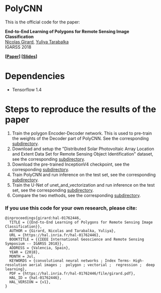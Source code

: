 # PolyCNN

This is the official code for the paper:

**End-to-End Learning of Polygons for Remote Sensing Image Classification**\
[Nicolas Girard](https://www-sop.inria.fr/members/Nicolas.Girard/),
[Yuliya Tarabalka](https://www-sop.inria.fr/members/Yuliya.Tarabalka/)\
IGARSS 2018

**[[Paper](https://www-sop.inria.fr/members/Nicolas.Girard/pdf/Girard_2018_IGARSS_paper.pdf)] [[Slides](https://www-sop.inria.fr/members/Nicolas.Girard/pdf/Girard_2018_IGARSS_slides.pdf)]**

# Dependencies

- Tensorflow 1.4

# Steps to reproduce the results of the paper

1. Train the polygon Encoder-Decoder network. This is used to pre-train the weights of the Decoder part of PolyCNN. See the corresponding [subdirectory](code/polygon_encoder_decoder).
2. Download and setup the "Distributed Solar Photovoltaic Array Location and Extent Data Set for Remote Sensing Object Identification" dataset, see the corresponding [subdirectory](data/photovoltaic_array_location_dataset).
3. Download the pre-trained InceptionV4 checkpoint, see the corresponding [subdirectory](models/inception).
4. Train PolyCNN and run inference on the test set, see the corresponding [subdirectory](code/polycnn).
5. Train the U-Net of unet_and_vectorization and run inference on the test set, see the corresponding  [subdirectory](code/unet_and_vectorization).
5. Compare the two methods, see the corresponding [subdirectory](code/evaluation).

### If you use this code for your own research, please cite:

```
@inproceedings{girard:hal-01762446,
  TITLE = {{End-to-End Learning of Polygons for Remote Sensing Image Classification}},
  AUTHOR = {Girard, Nicolas and Tarabalka, Yuliya},
  URL = {https://hal.inria.fr/hal-01762446},
  BOOKTITLE = {{IEEE International Geoscience and Remote Sensing Symposium -- IGARSS 2018}},
  ADDRESS = {Valencia, Spain},
  YEAR = {2018},
  MONTH = Jul,
  KEYWORDS = {convolutional neural networks ; Index Terms- High-resolution aerial images ;  polygon ; vectorial ;  regression ;  deep learning},
  PDF = {https://hal.inria.fr/hal-01762446/file/girard.pdf},
  HAL_ID = {hal-01762446},
  HAL_VERSION = {v1},
}
```